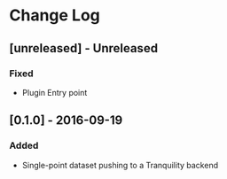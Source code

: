 # Change Log

## [unreleased] - Unreleased
### Fixed
- Plugin Entry point

## [0.1.0] - 2016-09-19
### Added
- Single-point dataset pushing to a Tranquility backend
